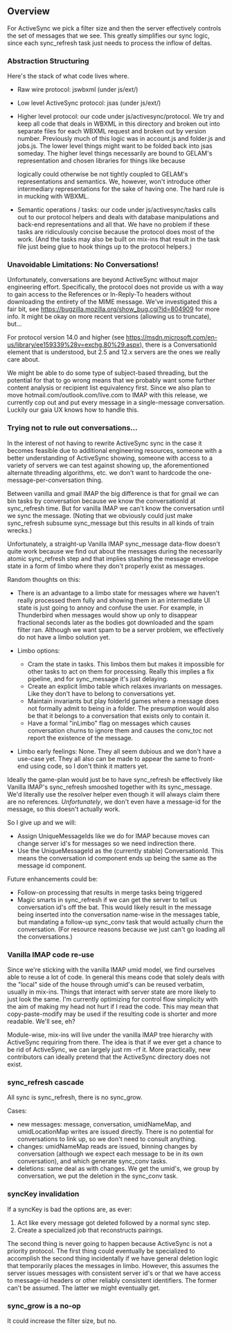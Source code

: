 ## Overview ##

For ActiveSync we pick a filter size and then the server effectively controls
the set of messages that we see.  This greatly simplifies our sync logic, since
each sync_refresh task just needs to process the inflow of deltas.

### Abstraction Structuring ###

Here's the stack of what code lives where.

- Raw wire protocol: jswbxml (under js/ext/)
- Low level ActiveSync protocol: jsas (under js/ext/)
- Higher level protocol: our code under js/activesync/protocol.  We try and
  keep all code that deals in WBXML in this directory and broken out into
  separate files for each WBXML request and broken out by version number.
  Previously much of this logic was in account.js and folder.js and jobs.js.
  The lower level things might want to be folded back into jsas someday.  The
  higher level things necessarily are bound to GELAM's representation and chosen
  libraries for things like because

  logically could otherwise be not tightly coupled to GELAM's representations
  and semantics.  We, however, won't introduce other intermediary
  representations for the sake of having one.  The hard rule is in mucking with
  WBXML.
- Semantic operations / tasks: our code under js/activesync/tasks calls out to
  our protocol helpers and deals with database manipulations and back-end
  representations and all that.  We have no problem if these tasks are
  ridiculously concise because the protocol does most of the work.  (And the
  tasks may also be built on mix-ins that result in the task file just being
  glue to hook things up to the protocol helpers.)

### Unavoidable Limitations: No Conversations! ###

Unfortunately, conversations are beyond ActiveSync without major engineering
effort.  Specifically, the protocol does not provide us with a way to gain
access to the References or In-Reply-To headers without downloading the entirety
of the MIME message.  We've investigated this a fair bit, see
https://bugzilla.mozilla.org/show_bug.cgi?id=804909 for more info.  It might be
okay on more recent versions (allowing us to truncate), but...

For protocol version 14.0 and higher (see
https://msdn.microsoft.com/en-us/library/ee159339%28v=exchg.80%29.aspx), there
is a ConversationId element that is understood, but 2.5 and 12.x servers are the
ones we really care about.

We might be able to do some type of subject-based threading, but the potential
for that to go wrong means that we probably want some further content analysis
or recipient list equivalency first.  Since we also plan to move
hotmail.com/outlook.com/live.com to IMAP with this release, we currently cop
out and put every message in a single-message conversation.  Luckily our gaia
UX knows how to handle this.

### Trying not to rule out conversations... ###

In the interest of not having to rewrite ActiveSync sync in the case it becomes
feasible due to additional engineering resources, someone with a better
understanding of ActiveSync showing, someone with access to a variety of
servers we can test against showing up, the aforementioned alternate threading
algorithms, etc. we don't want to hardcode the one-message-per-conversation
thing.

Between vanilla and gmail IMAP the big difference is that for gmail we can bin
tasks by conversation because we know the conversationId at sync_refresh time.
But for vanilla IMAP we can't know the conversation until we sync the message.
(Noting that we obviously could just make sync_refresh subsume sync_message but
this results in all kinds of train wrecks.)

Unfortunately, a straight-up Vanilla IMAP sync_message data-flow doesn't quite
work because we find out about the messages during the necessarily atomic
sync_refresh step and that implies stashing the message envelope state in a
form of limbo where they don't properly exist as messages.

Random thoughts on this:

- There is an advantage to a limbo state for messages where we haven't really
  processed them fully and showing them in an intermediate UI state is just
  going to annoy and confuse the user.  For example, in Thunderbird when
  messages would show up only to disappear fractional seconds later as the
  bodies got downloaded and the spam filter ran.  Although we want spam to be a
  server problem, we effectively do not have a limbo solution yet.

- Limbo options:
  - Cram the state in tasks.  This limbos them but makes it impossible for other
    tasks to act on them for processing.  Really this implies a fix pipeline,
    and for sync_message it's just delaying.
  - Create an explicit limbo table which relaxes invariants on messages.  Like
    they don't have to belong to conversations yet.
  - Maintain invariants but play folderId games where a message does not
    formally admit to being in a folder.  The presumption would also be that it
    belongs to a conversation that exists only to contain it.
  - Have a formal "inLimbo" flag on messages which causes conversation churns to
    ignore them and causes the conv_toc not report the existence of the message.
- Limbo early feelings: None.  They all seem dubious and we don't have a
  use-case yet.  They all also can be made to appear the same to front-end
  using code, so I don't think it matters yet.

Ideally the game-plan would just be to have sync_refresh be effectively like
Vanilla IMAP's sync_refresh smooshed together with its sync_message.  We'd
literally use the resolver helper even though it will always claim there are no
references.  *Unfortunately*, we don't even have a message-id for the message,
so this doesn't actually work.

So I give up and we will:
- Assign UniqueMessageIds like we do for IMAP because moves can change server
  id's for messages so we need indirection there.
- Use the UniqueMessageId as the (currently stable) ConversationId.  This means
  the conversation id component ends up being the same as the message id
  component.

Future enhancements could be:
- Follow-on processing that results in merge tasks being triggered
- Magic smarts in sync_refresh if we can get the server to tell us conversation
  id's off the bat.  This would likely result in the message being inserted into
  the conversation name-wise in the messages table, but mandating a follow-up
  sync_conv task that would actually churn the conversation.  (For resource
  reasons because we just can't go loading all the conversations.)

### Vanilla IMAP code re-use ###

Since we're sticking with the vanilla IMAP umid model, we find ourselves able
to reuse a lot of code.  In general this means code that solely deals with the
"local" side of the house through umid's can be reused verbatim, usually in
mix-ins.  Things that interact with server state are more likely to just look
the same.  I'm currently optimizing for control flow simplicity with the aim of
making my head not hurt if I read the code.  This may mean that
copy-paste-modify may be used if the resulting code is shorter and more
readable.  We'll see, eh?

Module-wise, mix-ins will live under the vanilla IMAP tree hierarchy with
ActiveSync requiring from there.  The idea is that if we ever get a chance to
be rid of ActiveSync, we can largely just rm -rf it.  More practically, new
contributors can ideally pretend that the ActiveSync directory does not exist.

### sync_refresh cascade ###

All sync is sync_refresh, there is no sync_grow.

Cases:
- new messages: message, conversation, umidNameMap, and umidLocationMap writes
  are issued directly.  There is no potential for conversations to link up, so
  we don't need to consult anything.
- changes: umidNameMap reads are issued, binning changes by conversation
  (although we expect each message to be in its own conversation), and which
  generate sync_conv tasks.
- deletions: same deal as with changes.  We get the umid's, we group by
  conversation, we put the deletion in the sync_conv task.

### syncKey invalidation ###

If a syncKey is bad the options are, as ever:
1. Act like every message got deleted followed by a normal sync step.
2. Create a specialized job that reconstructs pairings.

The second thing is never going to happen because ActiveSync is not a priority
protocol.  The first thing could eventually be specialized to accomplish the
second thing incidentally if we have general deletion logic that temporarily
places the messages in limbo.  However, this assumes the server issues messages
with consistent server id's or that we have access to message-id headers or
other reliably consistent identifiers.  The former can't be assumed.  The latter
 we might eventually get.

### sync_grow is a no-op ###

It could increase the filter size, but no.
